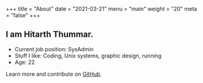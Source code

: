 +++
title = "About"
date = "2021-03-21"
menu = "main"
weight = "20"
meta = "false"
+++

## I am Hitarth Thummar.


* Current job position: SysAdmin
* Stuff I like: Coding, Unix systems, graphic design, running
* Age: 22

Learn more and contribute on [GitHub](https://github.com/gtlsgamr).

